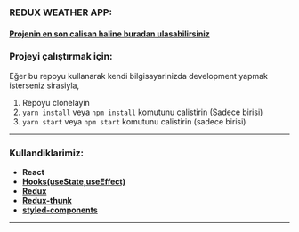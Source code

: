 ### REDUX WEATHER APP:

#### [Projenin en son calisan haline buradan ulasabilirsiniz](https://bootcamp-emreckmk-react-redux-app.netlify.app/)

### Projeyi çalıştırmak için:

Eğer bu repoyu kullanarak kendi bilgisayarinizda development yapmak isterseniz sirasiyla,

1. Repoyu clonelayin
2. `yarn install` veya `npm install` komutunu calistirin (Sadece birisi)
3. `yarn start` veya `npm start` komutunu calistirin (sadece birisi)

---

### Kullandiklarimiz:

- **React**
- **[Hooks(useState,useEffect)](https://tr.reactjs.org/docs/hooks-intro.html)**
- **[Redux](https://redux.js.org/)**
- **[Redux-thunk](https://github.com/reduxjs/redux-thunk)**
- **[styled-components](https://www.npmjs.com/package/styled-components?activeTab=versions)**

---
